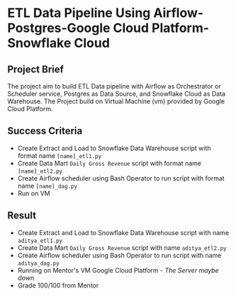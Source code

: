 # ETL Data Pipeline Using Airflow-Postgres-Google Cloud Platform-Snowflake Cloud

## Project Brief
The project aim to build ETL Data pipeline with Airflow as Orchestrator or Scheduler service, Postgres as Data Source, and Snowflake Cloud as Data Warehouse. The Project build on Virtual Machine (vm) provided by Google Cloud Platform.

## Success Criteria
- Create Extract and Load to Snowflake Data Warehouse script with format name `[name]_etl1.py`
- Create Data Mart `Daily Gross Revenue` script with format name `[name]_etl2.py`
- Create Airflow scheduler using Bash Operator to run script with format name `[name]_dag.py`
- Run on VM  

## Result
- Create Extract and Load to Snowflake Data Warehouse script with name `aditya_etl1.py`
- Create Data Mart `Daily Gross Revenue` script with name `aditya_etl2.py`
- Create Airflow scheduler using Bash Operator to run script with name `aditya_dag.py`
- Running on Mentor's VM Google Cloud Platform - *The Server maybe down*
- Grade 100/100 from Mentor


